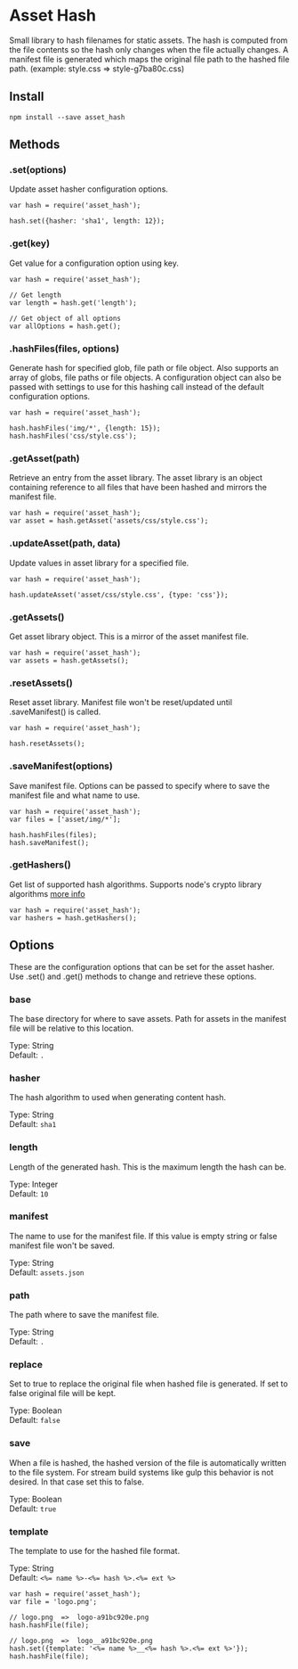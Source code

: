 # Asset Hash

Small library to hash filenames for static assets.  The hash is computed from the file contents so the hash only changes when the file actually changes.  A manifest file is generated which maps the original file path to the hashed file path. (example:  style.css => style-g7ba80c.css)



## Install

```
npm install --save asset_hash
```



## Methods

### .set(options)

Update asset hasher configuration options.

```
var hash = require('asset_hash');

hash.set({hasher: 'sha1', length: 12});
```


### .get(key)

Get value for a configuration option using key.

```
var hash = require('asset_hash');

// Get length
var length = hash.get('length');

// Get object of all options
var allOptions = hash.get();
```


### .hashFiles(files, options)

Generate hash for specified glob, file path or file object.  Also supports an array of globs, file paths or file objects.  A configuration object can also be passed with settings to use for this hashing call instead of the default configuration options.

```
var hash = require('asset_hash');

hash.hashFiles('img/*', {length: 15});
hash.hashFiles('css/style.css');
```


### .getAsset(path)

Retrieve an entry from the asset library.  The asset library is an object containing reference to all files that have been hashed and mirrors the manifest file.

```
var hash = require('asset_hash');
var asset = hash.getAsset('assets/css/style.css');
```


### .updateAsset(path, data)

Update values in asset library for a specified file.

```
var hash = require('asset_hash');

hash.updateAsset('asset/css/style.css', {type: 'css'});
```


### .getAssets()

Get asset library object.  This is a mirror of the asset manifest file.

```
var hash = require('asset_hash');
var assets = hash.getAssets();
```


### .resetAssets()

Reset asset library.  Manifest file won't be reset/updated until .saveManifest() is called.

```
var hash = require('asset_hash');

hash.resetAssets();
```


### .saveManifest(options)

Save manifest file. Options can be passed to specify where to save the manifest file and what name to use.

```
var hash = require('asset_hash');
var files = ['asset/img/*'];

hash.hashFiles(files);
hash.saveManifest();
```


### .getHashers()

Get list of supported hash algorithms.  Supports node's crypto library algorithms [more info](https://nodejs.org/api/crypto.html#crypto_crypto)

```
var hash = require('asset_hash');
var hashers = hash.getHashers();
```



## Options

These are the configuration options that can be set for the asset hasher.  Use .set() and .get() methods to change and retrieve these options.


### base

The base directory for where to save assets.  Path for assets in the manifest file will be relative to this location.  

Type: String  
Default: ` . `


### hasher

The hash algorithm to used when generating content hash.

Type: String  
Default: ` sha1 `


### length

Length of the generated hash.  This is the maximum length the hash can be.  

Type: Integer  
Default: ` 10 `


### manifest

The name to use for the manifest file.  If this value is empty string or false manifest file won't be saved.  

Type: String  
Default: ` assets.json `


### path

The path where to save the manifest file.  

Type: String  
Default: ` . `


### replace

Set to true to replace the original file when hashed file is generated.  If set to false original file will be kept.  

Type: Boolean  
Default: ` false `


### save

When a file is hashed, the hashed version of the file is automatically written to the file system.  For stream build systems like gulp this behavior is not desired.  In that case set this to false.  

Type: Boolean  
Default: ` true `


### template

The template to use for the hashed file format.  

Type: String  
Default: ` <%= name %>-<%= hash %>.<%= ext %> `

```
var hash = require('asset_hash');
var file = 'logo.png';

// logo.png  =>  logo-a91bc920e.png
hash.hashFile(file);

// logo.png  =>  logo__a91bc920e.png
hash.set({template: '<%= name %>__<%= hash %>.<%= ext %>'});
hash.hashFile(file);
```